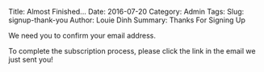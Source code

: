 Title: Almost Finished...
Date: 2016-07-20
Category: Admin
Tags: 
Slug: signup-thank-you
Author: Louie Dinh
Summary: Thanks For Signing Up

We need you to confirm your email address.

To complete the subscription process, please click the link in the email we just sent you!
